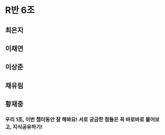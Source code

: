 # R반 6조

## 최은지

## 이채연

## 이상준

## 채유림

## 황재중

### 우리 1조, 이번 챕터동안 잘 해봐요! 서로 궁금한 점들은 꼭 바로바로 물어보고, 지식공유하기!
